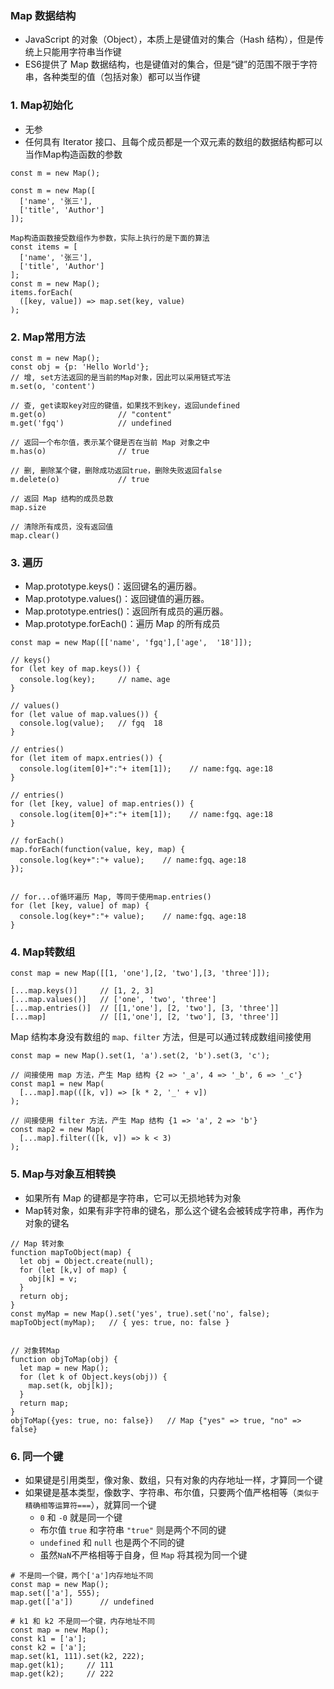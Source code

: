 ### Map 数据结构
* JavaScript 的对象（Object），本质上是键值对的集合（Hash 结构），但是传统上只能用字符串当作键
* ES6提供了 Map 数据结构，也是键值对的集合，但是“键”的范围不限于字符串，各种类型的值（包括对象）都可以当作键

### 1. Map初始化
* 无参
* 任何具有 Iterator 接口、且每个成员都是一个双元素的数组的数据结构都可以当作Map构造函数的参数   

```
const m = new Map();

const m = new Map([
  ['name', '张三'],
  ['title', 'Author']
]);

Map构造函数接受数组作为参数，实际上执行的是下面的算法
const items = [
  ['name', '张三'],
  ['title', 'Author']
];
const m = new Map();
items.forEach(
  ([key, value]) => map.set(key, value)
);
```

### 2. Map常用方法
```
const m = new Map();
const obj = {p: 'Hello World'};
// 增, set方法返回的是当前的Map对象，因此可以采用链式写法
m.set(o, 'content')

// 查, get读取key对应的键值，如果找不到key，返回undefined
m.get(o)                // "content"
m.get('fgq')            // undefined

// 返回一个布尔值，表示某个键是否在当前 Map 对象之中
m.has(o)                // true

// 删, 删除某个键，删除成功返回true，删除失败返回false
m.delete(o)             // true

// 返回 Map 结构的成员总数
map.size    

// 清除所有成员，没有返回值
map.clear()    
```


### 3. 遍历
* Map.prototype.keys()：返回键名的遍历器。
* Map.prototype.values()：返回键值的遍历器。
* Map.prototype.entries()：返回所有成员的遍历器。
* Map.prototype.forEach()：遍历 Map 的所有成员

```
const map = new Map([['name', 'fgq'],['age',  '18']]);

// keys()
for (let key of map.keys()) {
  console.log(key);     // name、age
}

// values()
for (let value of map.values()) {
  console.log(value);   // fgq  18
}

// entries()
for (let item of mapx.entries()) {
  console.log(item[0]+":"+ item[1]);    // name:fgq、age:18
}

// entries()
for (let [key, value] of map.entries()) {
  console.log(item[0]+":"+ item[1]);    // name:fgq、age:18
}

// forEach()
map.forEach(function(value, key, map) {
  console.log(key+":"+ value);    // name:fgq、age:18
});


// for...of循环遍历 Map, 等同于使用map.entries()
for (let [key, value] of map) {
  console.log(key+":"+ value);    // name:fgq、age:18
}
```


### 4. Map转数组
```
const map = new Map([[1, 'one'],[2, 'two'],[3, 'three']]);

[...map.keys()]     // [1, 2, 3]
[...map.values()]   // ['one', 'two', 'three']
[...map.entries()]  // [[1,'one'], [2, 'two'], [3, 'three']]
[...map]            // [[1,'one'], [2, 'two'], [3, 'three']]
```

Map 结构本身没有数组的 `map、filter` 方法，但是可以通过转成数组间接使用

```
const map = new Map().set(1, 'a').set(2, 'b').set(3, 'c');

// 间接使用 map 方法，产生 Map 结构 {2 => '_a', 4 => '_b', 6 => '_c'}
const map1 = new Map(
  [...map].map(([k, v]) => [k * 2, '_' + v])
);

// 间接使用 filter 方法，产生 Map 结构 {1 => 'a', 2 => 'b'}
const map2 = new Map(
  [...map].filter(([k, v]) => k < 3)
);
```


### 5. Map与对象互相转换
* 如果所有 Map 的键都是字符串，它可以无损地转为对象
* Map转对象，如果有非字符串的键名，那么这个键名会被转成字符串，再作为对象的键名

```
// Map 转对象
function mapToObject(map) {
  let obj = Object.create(null);
  for (let [k,v] of map) {
    obj[k] = v;
  }
  return obj;
}
const myMap = new Map().set('yes', true).set('no', false);
mapToObject(myMap);   // { yes: true, no: false }


// 对象转Map
function objToMap(obj) {
  let map = new Map();
  for (let k of Object.keys(obj)) {
    map.set(k, obj[k]);
  }
  return map;
}
objToMap({yes: true, no: false})   // Map {"yes" => true, "no" => false}
```



### 6. 同一个键 
* 如果键是引用类型，像对象、数组，只有对象的内存地址一样，才算同一个键
* 如果键是基本类型，像数字、字符串、布尔值，只要两个值严格相等（`类似于精确相等运算符===`），就算同一个键
  * `0` 和 `-0` 就是同一个键
  * 布尔值 `true` 和字符串 `"true"` 则是两个不同的键
  * `undefined` 和 `null` 也是两个不同的键
  * 虽然`NaN`不严格相等于自身，但 `Map` 将其视为同一个键

```
# 不是同一个键，两个['a']内存地址不同
const map = new Map();
map.set(['a'], 555);
map.get(['a'])      // undefined

# k1 和 k2 不是同一个键，内存地址不同
const map = new Map();
const k1 = ['a'];
const k2 = ['a'];
map.set(k1, 111).set(k2, 222);
map.get(k1);     // 111
map.get(k2);     // 222
```
